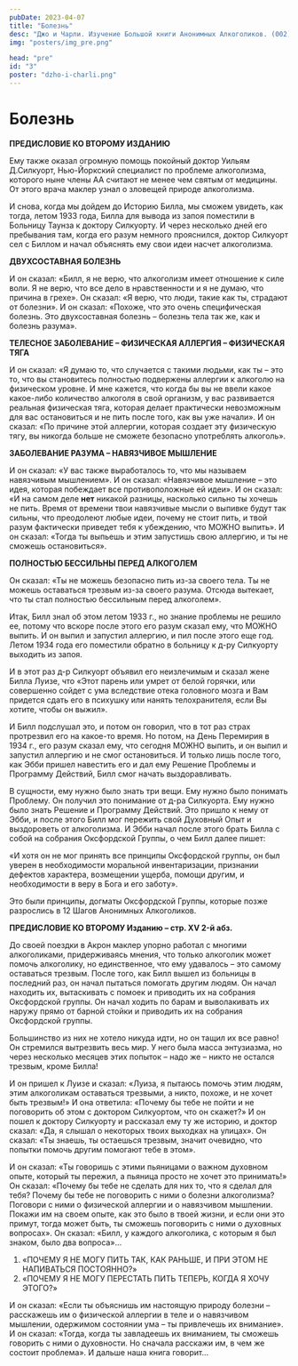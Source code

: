 ```yaml
---
pubDate: 2023-04-07
title: "Болезнь"
desc: "Джо и Чарли. Изучение Большой книги Анонимных Алкоголиков. (002)"
img: "posters/img_pre.png"

head: "pre"
id: "3"
poster: "dzho-i-charli.png"
---
```


# Болезнь

**ПРЕДИСЛОВИЕ КО ВТОРОМУ ИЗДАНИЮ**

Ему также оказал огромную помощь покойный доктор Уильям Д.Силкуорт, Нью-Йоркский специалист по проблеме алкоголизма, которого ныне члены АА считают не менее чем святым от медицины. От этого врача маклер узнал о зловещей природе алкоголизма.

И снова, когда мы дойдем до Историю Билла, мы сможем увидеть, как тогда, летом 1933 года, Билла для вывода из запоя поместили в Больницу Таунза к доктору Силкуорту. И через несколько дней его пребывания там, когда его разум немного прояснился, доктор Силкуорт сел с Биллом и начал объяснять ему свои идеи насчет алкоголизма.

**ДВУХСОСТАВНАЯ БОЛЕЗНЬ**

И он сказал: «Билл, я не верю, что алкоголизм имеет отношение к силе воли. Я не верю, что все дело в нравственности и я не думаю, что причина в грехе». Он сказал: «Я верю, что люди, такие как ты, страдают от болезни». И он сказал: «Похоже, что это очень специфическая болезнь. Это двухсоставная болезнь – болезнь тела так же, как и болезнь разума».

**ТЕЛЕСНОЕ ЗАБОЛЕВАНИЕ – ФИЗИЧЕСКАЯ АЛЛЕРГИЯ – ФИЗИЧЕСКАЯ ТЯГА**

И он сказал: «Я думаю то, что случается с такими людьми, как ты – это то, что вы становитесь полностью подвержены аллергии к алкоголю на физическом уровне. И мне кажется, что когда бы вы не ввели какое какое-либо количество алкоголя в свой организм, у вас развивается реальная физическая тяга, которая делает практически невозможным для вас остановиться и не пить после того, как вы уже начали». И он сказал: «По причине этой аллергии, которая создает эту физическую тягу, вы никогда больше не сможете безопасно употреблять алкоголь».

**ЗАБОЛЕВАНИЕ РАЗУМА – НАВЯЗЧИВОЕ МЫШЛЕНИЕ**

И он сказал: «У вас также выработалось то, что мы называем навязчивым мышлением». И он сказал: «Навязчивое мышление – это идея, которая побеждает все противоположные ей идеи». И он сказал: «И на самом деле **нет** никакой разницы, насколько сильно ты хочешь не пить. Время от времени твои навязчивые мысли о выпивке будут так сильны, что преодолеют любые идеи, почему не стоит пить, и твой разум фактически приведет тебя к убеждению, что МОЖНО выпить». И он сказал: «Тогда ты выпьешь и этим запустишь свою аллергию, и ты не сможешь остановиться».

**ПОЛНОСТЬЮ БЕССИЛЬНЫ ПЕРЕД АЛКОГОЛЕМ**

Он сказал: «Ты не можешь безопасно пить из-за своего тела. Ты не можешь оставаться трезвым из-за своего разума. Отсюда вытекает, что ты стал полностью бессильным перед алкоголем».

Итак, Билл знал об этом летом 1933 г., но знание проблемы не решило ее, потому что вскоре после этого его разум сказал ему, что МОЖНО выпить. И он выпил и запустил аллергию, и пил после этого еще год. Летом 1934 года его поместили обратно в больницу к д-ру Силкуорту выходить из запоя.

И в этот раз д-р Силкуорт объявил его неизлечимым и сказал жене Билла Луизе, что «Этот парень или умрет от белой горячки, или совершенно сойдет с ума вследствие отека головного мозга и Вам придется сдать его в психушку или нанять телохранителя, если Вы хотите, чтобы он выжил».

И Билл подслушал это, и потом он говорил, что в тот раз страх протрезвил его на какое-то время. Но потом, на День Перемирия в 1934 г., его разум сказал ему, что сегодня МОЖНО выпить, и он выпил и запустил аллергию и не смог остановиться. И только лишь после того, как Эбби пришел навестить его и дал ему Решение Проблемы и Программу Действий, Билл смог начать выздоравливать.

В сущности, ему нужно было знать три вещи. Ему нужно было понимать Проблему. Он получил это понимание от д-ра Силкуорта. Ему нужно было знать Решение и Программу Действий. Это пришло к нему от Эбби, и после этого Билл мог пережить свой Духовный Опыт и выздороветь от алкоголизма. И Эбби начал после этого брать Билла с собой на собрания Оксфордской Группы, о чем Билл далее пишет:

«И хотя он не мог принять все принципы Оксфордской группы, он был уверен в необходимости моральной инвентаризации, признании дефектов характера, возмещении ущерба, помощи другим, и необходимости в веру в Бога и его заботу».

Это были принципы, догматы Оксфордской Группы, которые позже разрослись в 12 Шагов Анонимных Алкоголиков.

**ПРЕДИСЛОВИЕ КО ВТОРОМУ Изданию – стр. XV 2-й абз.**

До своей поездки в Акрон маклер упорно работал с многими алкоголиками, придерживаясь мнения, что только алкоголик может помочь алкоголику, но единственное, что ему удавалось – это самому оставаться трезвым.
После того, как Билл вышел из больницы в последний раз, он начал пытаться помогать другим людям. Он начал находить их, вытаскивать с помоек и приводить их на собрания Оксфордской группы. Он начал ходить по барам и выволакивать их наружу прямо от барной стойки и приводить их на собрания Оксфордской группы.

Большинство из них не хотело никуда идти, но он тащил их все равно! Он стремился вытрезвить весь мир. У него была масса энтузиазма, но через несколько месяцев этих попыток – надо же – никто не остался трезвым, кроме Билла!

И он пришел к Луизе и сказал: «Луиза, я пытаюсь помочь этим людям, этим алкоголикам оставаться трезвыми, а никто, похоже, и не хочет быть трезвым!» И она ответила: «Почему бы тебе не пойти и не поговорить об этом с доктором Силкуортом, что он скажет?» И он пошел к доктору Силкуорту и рассказал ему ту же историю, и доктор сказал: «Да, я слышал о некоторых твоих выходках на улицах». Он сказал: «Ты знаешь, ты остаешься трезвым, значит очевидно, что попытки помочь другим помогают тебе в этом».

И он сказал: «Ты говоришь с этими пьяницами о важном духовном опыте, который ты пережил, а пьяница просто не хочет это принимать!» Он сказал: «Почему бы тебе не сделать для них то, что я сделал для тебя? Почему бы тебе не поговорить с ними о болезни алкоголизма? Поговори с ними о физической аллергии и о навязчивом мышлении. Покажи им на своем опыте, как это было в твоей жизни, и если они это примут, тогда может быть, ты сможешь поговорить с ними о духовных вопросах». Он сказал: «Билл, у каждого алкоголика, с которым я был знаком, было два вопроса»…

1. «ПОЧЕМУ Я НЕ МОГУ ПИТЬ ТАК, КАК РАНЬШЕ, И ПРИ ЭТОМ НЕ НАПИВАТЬСЯ ПОСТОЯННО?»
2. «ПОЧЕМУ Я НЕ МОГУ ПЕРЕСТАТЬ ПИТЬ ТЕПЕРЬ, КОГДА Я ХОЧУ ЭТОГО?»

И он сказал: «Если ты объяснишь им настоящую природу болезни – расскажешь им о физической аллергии в теле и о навязчивом мышлении, одержимом состоянии ума – ты привлечешь их внимание». И он сказал: «Тогда, когда ты завладеешь их вниманием, ты сможешь говорить с ними о духовности. Но сначала расскажи им, в чем же состоит проблема». И дальше наша книга говорит…
